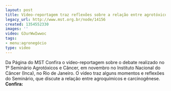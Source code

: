```yaml
---
layout: post
title: Vídeo-reportagem traz reflexões sobre a relação entre agrotóxicos e câncer
legacy_url: http://www.mst.org.br/node/14156
created: 1354552330
images: ''
video: G3urWwIwwoc
tags:
- menu:agronegócio
type: video
---
```



Da Página do MST
Confira o vídeo-reportagem sobre o debate realizado no 1º Seminário  Agrotóxicos e Câncer, em novembro no Instituto Nacional do Câncer (Inca), no Rio de Janeiro.
O vídeo traz alguns momentos e reflexões do Seminário, que discute a relação entre agroquímicos e carcinogênese.
**Confira:**
 

 
 
